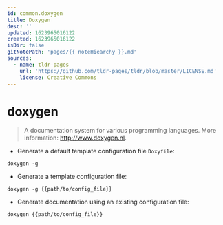 ```yaml
---
id: common.doxygen
title: Doxygen
desc: ''
updated: 1623965016122
created: 1623965016122
isDir: false
gitNotePath: 'pages/{{ noteHiearchy }}.md'
sources:
  - name: tldr-pages
    url: 'https://github.com/tldr-pages/tldr/blob/master/LICENSE.md'
    license: Creative Commons
---
```

# doxygen

> A documentation system for various programming languages.
> More information: <http://www.doxygen.nl>.

- Generate a default template configuration file `Doxyfile`:

`doxygen -g`

- Generate a template configuration file:

`doxygen -g {{path/to/config_file}}`

- Generate documentation using an existing configuration file:

`doxygen {{path/to/config_file}}`

